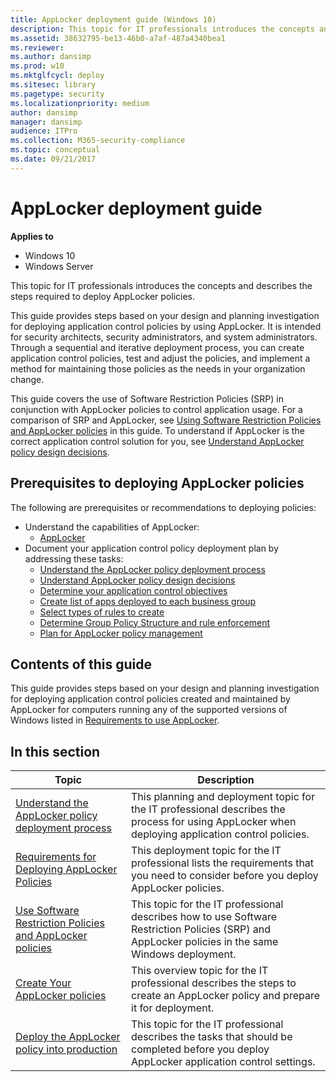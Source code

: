 ```yaml
---
title: AppLocker deployment guide (Windows 10)
description: This topic for IT professionals introduces the concepts and describes the steps required to deploy AppLocker policies.
ms.assetid: 38632795-be13-46b0-a7af-487a4340bea1
ms.reviewer: 
ms.author: dansimp
ms.prod: w10
ms.mktglfcycl: deploy
ms.sitesec: library
ms.pagetype: security
ms.localizationpriority: medium
author: dansimp
manager: dansimp
audience: ITPro
ms.collection: M365-security-compliance
ms.topic: conceptual
ms.date: 09/21/2017
---
```



# AppLocker deployment guide

**Applies to**
- Windows 10
- Windows Server

This topic for IT professionals introduces the concepts and describes the steps required to deploy AppLocker policies.

This guide provides steps based on your design and planning investigation for deploying application control policies by using AppLocker. It is intended for security architects, security administrators, and system administrators. Through a sequential and iterative deployment process, you can create application control policies, test and adjust the policies, and implement a method for maintaining those policies as the needs in your organization change.

This guide covers the use of Software Restriction Policies (SRP) in conjunction with AppLocker policies to control application usage. For a comparison of SRP and AppLocker, see [Using Software Restriction Policies and AppLocker policies](using-software-restriction-policies-and-applocker-policies.md) in this guide. To understand if AppLocker is the correct application control solution for you, see [Understand AppLocker policy design decisions](understand-applocker-policy-design-decisions.md).

## Prerequisites to deploying AppLocker policies

The following are prerequisites or recommendations to deploying policies:

-   Understand the capabilities of AppLocker:
    -   [AppLocker](applocker-overview.md)
-   Document your application control policy deployment plan by addressing these tasks:
    -   [Understand the AppLocker policy deployment process](understand-the-applocker-policy-deployment-process.md)
    -   [Understand AppLocker policy design decisions](understand-applocker-policy-design-decisions.md)
    -   [Determine your application control objectives](determine-your-application-control-objectives.md)
    -   [Create list of apps deployed to each business group](create-list-of-applications-deployed-to-each-business-group.md)
    -   [Select types of rules to create](select-types-of-rules-to-create.md)
    -   [Determine Group Policy Structure and rule enforcement](determine-group-policy-structure-and-rule-enforcement.md)
    -   [Plan for AppLocker policy management](plan-for-applocker-policy-management.md)

## Contents of this guide

This guide provides steps based on your design and planning investigation for deploying application control policies created and maintained by AppLocker for computers running any of the supported versions of Windows listed in [Requirements to use AppLocker](requirements-to-use-applocker.md).

## In this section

| Topic | Description |
| - | - |
| [Understand the AppLocker policy deployment process](understand-the-applocker-policy-deployment-process.md) | This planning and deployment topic for the IT professional describes the process for using AppLocker when deploying application control policies. |
| [Requirements for Deploying AppLocker Policies](requirements-for-deploying-applocker-policies.md) | This deployment topic for the IT professional lists the requirements that you need to consider before you deploy AppLocker policies. |
| [Use Software Restriction Policies and AppLocker policies](using-software-restriction-policies-and-applocker-policies.md) | This topic for the IT professional describes how to use Software Restriction Policies (SRP) and AppLocker policies in the same Windows deployment. |
| [Create Your AppLocker policies](create-your-applocker-policies.md) | This overview topic for the IT professional describes the steps to create an AppLocker policy and prepare it for deployment. |
| [Deploy the AppLocker policy into production](deploy-the-applocker-policy-into-production.md) | This topic for the IT professional describes the tasks that should be completed before you deploy AppLocker application control settings. |

